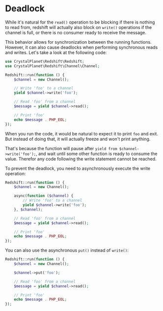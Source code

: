 # Deadlock

While it's natural for the ```read()``` operation to be blocking if there is nothing to read from, redshift will actually also block on ```write()``` operations if the channel is full, or there is no consumer ready to receive the message.

This behavior allows for synchronization between the running functions. However, it can also cause deadlocks when performing synchronous reads and writes. Let's take a look at the following code:

```php
use CrystalPlanet\Redshift\Redshift;
use CrystalPlanet\Redshift\Channel\Channel;

Redshift::run(function () {
    $channel = new Channel();

    // Write 'foo' to a channel
    yield $channel->write('foo');

    // Read 'foo' from a channel
    $message = yield $channel->read();

    // Print 'foo'
    echo $message . PHP_EOL;
});
```

When you run the code, it would be natural to expect it to print ```foo``` and exit. But instead of doing that, it will actually freeze and won't print anything.

That's because the function will pause after ```yield from $channel->write('foo');```, and wait until some other function is ready to consume the value. Therefor any code following the write statement cannot be reached.

To prevent the deadlock, you need to asynchronously execute the write operation:

```php
Redshift::run(function () {
    $channel = new Channel();

    async(function ($channel) {
        // Write 'foo' to a channel
        yield $channel->write('foo');
    }, $channel);

    // Read 'foo' from a channel
    $message = yield $channel->read();

    // Print 'foo'
    echo $message . PHP_EOL;
});
```

You can also use the asynchronous `put()` instead of `write()`:

```php
Redshift::run(function () {
    $channel = new Channel();

    $channel->put('foo');

    // Read 'foo' from a channel
    $message = yield $channel->read();

    // Print 'foo'
    echo $message . PHP_EOL;
});
```
